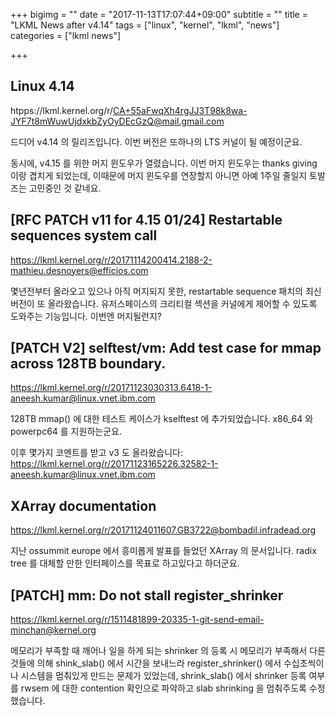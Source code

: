 +++
bigimg = ""
date = "2017-11-13T17:07:44+09:00"
subtitle = ""
title = "LKML News after v4.14"
tags = ["linux", "kernel", "lkml", "news"]
categories = ["lkml news"]

+++

Linux 4.14
----------

htpps://lkml.kernel.org/r/CA+55aFwqXh4rgJJ3T98k8wa-JYF7t8mWuwUjdxkbZyOyDEcGzQ@mail.gmail.com

드디어 v4.14 의 릴리즈입니다.  이번 버전은 또하나의 LTS 커널이 될 예정이군요.

동시에, v4.15 를 위한 머지 윈도우가 열렸습니다.  이번 머지 윈도우는 thanks
giving 이랑 겹치게 되었는데, 이때문에 머지 윈도우를 연장할지 아니면 아예 1주일
줄일지 토발즈는 고민중인 것 같네요.


[RFC PATCH v11 for 4.15 01/24] Restartable sequences system call
----------------------------------------------------------------

https://lkml.kernel.org/r/20171114200414.2188-2-mathieu.desnoyers@efficios.com

몇년전부터 올라오고 있으나 아직 머지되지 못한, restartable sequence 패치의 최신
버전이 또 올라왔습니다.  유저스페이스의 크리티컬 섹션을 커널에게 제어할 수
있도록 도와주는 기능입니다.  이번엔 머지될런지?


[PATCH V2] selftest/vm: Add test case for mmap across 128TB boundary.
---------------------------------------------------------------------

https://lkml.kernel.org/r/20171123030313.6418-1-aneesh.kumar@linux.vnet.ibm.com

128TB mmap() 에 대한 테스트 케이스가 kselftest 에 추가되었습니다.  x86_64 와
powerpc64 를 지원하는군요.

이후 몇가지 코멘트를 받고 v3 도 올라왔습니다:
https://lkml.kernel.org/r/20171123165226.32582-1-aneesh.kumar@linux.vnet.ibm.com


XArray documentation
--------------------

https://lkml.kernel.org/r/20171124011607.GB3722@bombadil.infradead.org

지난 ossummit europe 에서 흥미롭게 발표를 들었던 XArray 의 문서입니다.  radix
tree 를 대체할 만한 인터페이스를 목표로 하고있다고 하더군요.


[PATCH] mm: Do not stall register_shrinker
------------------------------------------

https://lkml.kernel.org/r/1511481899-20335-1-git-send-email-minchan@kernel.org

메모리가 부족할 때 깨어나 일을 하게 되는 shrinker 의 등록 시 메모리가 부족해서
다른 것들에 의해 shink_slab() 에서 시간을 보내느라 register_shrinker() 에서
수십초씩이나 시스템을 멈춰있게 만드는 문제가 있었는데, shrink_slab() 에서
shrinker 등록 여부를 rwsem 에 대한 contention 확인으로 파악하고 slab shrinking
을 멈춰주도록 수정했습니다.
